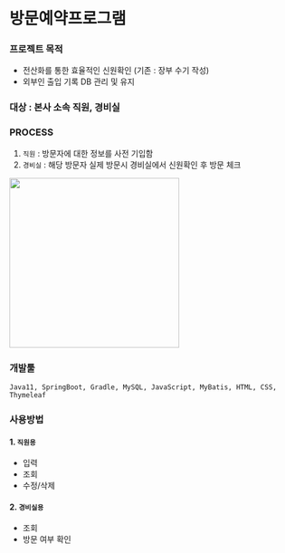 # 방문예약프로그램

### 프로젝트 목적
- 전산화를 통한 효율적인 신원확인 (기존 : 장부 수기 작성)
- 외부인 출입 기록 DB 관리 및 유지

### 대상 : 본사 소속 직원, 경비실

### PROCESS 
1. `직원` : 방문자에 대한 정보를 사전 기입함
2. `경비실` : 해당 방문자 실제 방문시 경비실에서 신원확인 후 방문 체크
<img src="https://github.com/Kohaneul/ReservationProgram_final/assets/96707563/387731ca-9e3e-45a8-80e9-825a1c6de723.png"  width="300"/>

### 개발툴 
`Java11, SpringBoot, Gradle, MySQL, JavaScript, MyBatis, HTML, CSS, Thymeleaf`

### 사용방법  
#### 1. `직원용`
- 입력
- 조회
- 수정/삭제
#### 2. `경비실용`
- 조회
- 방문 여부 확인

